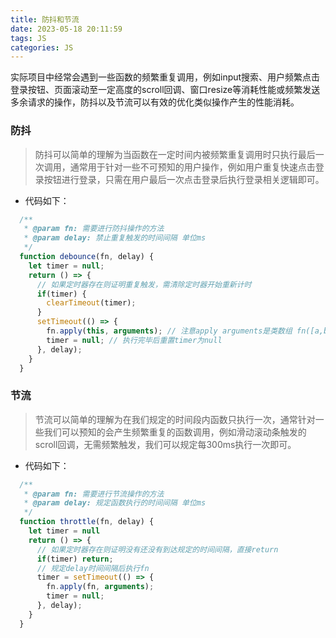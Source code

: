 ```yaml
---
title: 防抖和节流
date: 2023-05-18 20:11:59
tags: JS
categories: JS
---
```


实际项目中经常会遇到一些函数的频繁重复调用，例如input搜索、用户频繁点击登录按钮、页面滚动至一定高度的scroll回调、窗口resize等消耗性能或频繁发送多余请求的操作，防抖以及节流可以有效的优化类似操作产生的性能消耗。

<!--more-->
### 防抖

> 防抖可以简单的理解为当函数在一定时间内被频繁重复调用时只执行最后一次调用，通常用于针对一些不可预知的用户操作，例如用户重复快速点击登录按钮进行登录，只需在用户最后一次点击登录后执行登录相关逻辑即可。

- 代码如下：

```js
  /**
   * @param fn: 需要进行防抖操作的方法
   * @param delay: 禁止重复触发的时间间隔 单位ms
   */
  function debounce(fn, delay) {
    let timer = null;
    return () => {
      // 如果定时器存在则证明重复触发，需清除定时器开始重新计时
      if(timer) {
        clearTimeout(timer);
      }
      setTimeout(() => {
        fn.apply(this, arguments); // 注意apply arguments是类数组 fn([a,b,c])语义就变了 应该是fn(a,b,c)
        timer = null; // 执行完毕后重置timer为null
      }, delay);
    }
  }
```

### 节流

> 节流可以简单的理解为在我们规定的时间段内函数只执行一次，通常针对一些我们可以预知的会产生频繁重复的函数调用，例如滑动滚动条触发的scroll回调，无需频繁触发，我们可以规定每300ms执行一次即可。

- 代码如下：

```js
  /**
   * @param fn: 需要进行节流操作的方法
   * @param delay: 规定函数执行的时间间隔 单位ms
   */
  function throttle(fn, delay) {
    let timer = null
    return () => {
      // 如果定时器存在则证明没有还没有到达规定的时间间隔，直接return
      if(timer) return;
      // 规定delay时间间隔后执行fn
      timer = setTimeout(() => {
        fn.apply(fn, arguments);
        timer = null;
      }, delay);
    }
  }
```
